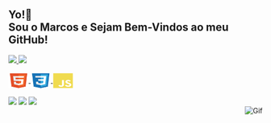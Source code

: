 ## Yo!👋 <br> Sou o Marcos e Sejam Bem-Vindos ao meu GitHub!


<div>
  <a href="https://github.com/mvmartin">
  <img height="130em" src="https://github-readme-stats.vercel.app/api?username=mvmartin&show_icons=true&theme=tokyonight&include_all_commits=true&count_private=true"/> 
  <img height="130em" src="https://github-readme-stats.vercel.app/api/top-langs/?username=mvmartin&layout=compact&langs_count=7&theme=tokyonight"/>
</div>

<div style="display: inline_block"><br>

  <img align="center" alt="Mv-HTML" height="30" width="40" src="https://raw.githubusercontent.com/devicons/devicon/master/icons/html5/html5-original.svg">
  <img align="center" alt="Mv-CSS" height="30" width="40" src="https://raw.githubusercontent.com/devicons/devicon/master/icons/css3/css3-original.svg">
  <img align="center" alt="Mv-Js" height="30" width="40" src="https://raw.githubusercontent.com/devicons/devicon/master/icons/javascript/javascript-plain.svg">
</div>
 <br>

<div>
  <a href="https://instagram.com/martiinsmv" target="_blank"><img src="https://img.shields.io/badge/-Instagram-%23E4405F?style=for-the-badge&logo=instagram&logoColor=white"    target="_blank"></a>
  <a href = "mailto:mvmartiins@hotmail.com"><img src="https://img.shields.io/badge/-Hotmail-%23333?style=for-the-badge&logo=gmail&logoColor=white" target="_blank"></a>
  <a href="https://www.linkedin.com/in/mvmartiins" target="_blank"><img src="https://img.shields.io/badge/-LinkedIn-%230077B5?style=for-the-badge&logo=linkedin&logoColor=white" target="_blank"></a> 
  
</div>
  
 <img  height="100px" align= "right" alt="Gif" src="https://media.giphy.com/media/ztpMY1t5VYWlO/giphy.gif">

## 

 
